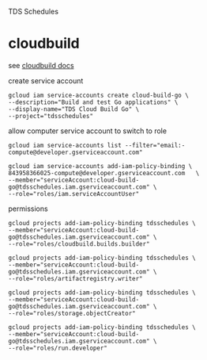 TDS Schedules

# cloudbuild

see [cloudbuild docs](https://cloud.google.com/build/docs/building/build-go)

create service account

```shell
gcloud iam service-accounts create cloud-build-go \
--description="Build and test Go applications" \
--display-name="TDS Cloud Build Go" \
--project="tdsschedules"
```

allow computer service account to switch to role

```shell
gcloud iam service-accounts list --filter="email:-compute@developer.gserviceaccount.com"

gcloud iam service-accounts add-iam-policy-binding \
843958366025-compute@developer.gserviceaccount.com   \
--member="serviceAccount:cloud-build-go@tdsschedules.iam.gserviceaccount.com" \
--role="roles/iam.serviceAccountUser"
```

permissions

```shell
gcloud projects add-iam-policy-binding tdsschedules \
--member="serviceAccount:cloud-build-go@tdsschedules.iam.gserviceaccount.com" \
--role="roles/cloudbuild.builds.builder"

gcloud projects add-iam-policy-binding tdsschedules \
--member="serviceAccount:cloud-build-go@tdsschedules.iam.gserviceaccount.com" \
--role="roles/artifactregistry.writer"

gcloud projects add-iam-policy-binding tdsschedules \
--member="serviceAccount:cloud-build-go@tdsschedules.iam.gserviceaccount.com" \
--role="roles/storage.objectCreator"

gcloud projects add-iam-policy-binding tdsschedules \
--member="serviceAccount:cloud-build-go@tdsschedules.iam.gserviceaccount.com" \
--role="roles/run.developer"
```
